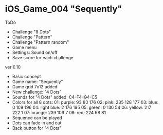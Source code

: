 # iOS_Game_004 "Sequently"

ToDo
- Challenge "8 Dots"
- Challenge "Pattern"
- Challenge "Pattern random"
- Game menu
- Settings:
   Sound on/off
- Save score for each challenge

ver 0.10
- Basic concept
- Game name: "Sequently"
- Game grid 7x12 added
- New challenge: "4 Dots"
- Sounds for "4 Dots" added: C4-F4-G4-C5
- Colors for all 8 dots:
   01: purple: 93	80	176
   02: pink: 235	128	177
   03: blue: 0	109	196
   04: light blue: 2	176	195
   05: green: 0	130	54
   06: yellow: 217	222	1
   07: orange: 239	109	7
   08: red: 224	68	81
- Sequence can be played
- Dots can fade in and out
- Back button for "4 Dots"
